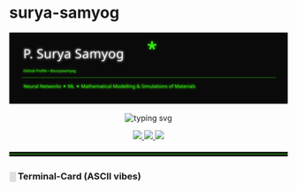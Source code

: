 # surya-samyog
<!-- Cyberpunk / Neon Green GitHub Profile README -->

<p align="center">
  <img src="./neon_header.svg" alt="Neon header" />
</p>

<p align="center">
  <img src="https://readme-typing-svg.demolab.com?font=Fira+Code&pause=1200&center=true&vCenter=true&width=720&lines=Building+ML+%E2%80%A2+Simulations+%E2%80%A2+Materials;Always+in+Cyberpunk+Green+%E2%9A%A1;Open+to+collab+%2F+research+ideas" alt="typing svg">
</p>

<p align="center">
  <a href="https://github.com/suryasamyog">
    <img src="https://img.shields.io/badge/Code-Open%20Source-39FF14?style=for-the-badge&labelColor=000000">
  </a>
  <a href="mailto:youremail@example.com">
    <img src="https://img.shields.io/badge/Contact-Email-39FF14?style=for-the-badge&labelColor=000000">
  </a>
  <img src="https://img.shields.io/badge/Theme-Neon%20Green-39FF14?style=for-the-badge&labelColor=000000">
</p>

<img src="./neon_divider.svg" alt="divider"/>

### ░ Terminal-Card (ASCII vibes)
